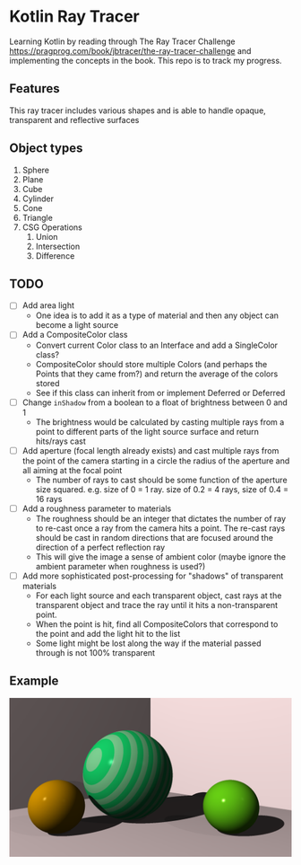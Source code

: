 # Kotlin Ray Tracer
Learning Kotlin by reading through The Ray Tracer Challenge https://pragprog.com/book/jbtracer/the-ray-tracer-challenge and implementing the concepts in the book. This repo is to track my progress.

## Features
This ray tracer includes various shapes and is able to handle opaque, transparent and reflective surfaces

## Object types
1. Sphere
1. Plane
1. Cube
1. Cylinder
1. Cone
1. Triangle
1. CSG Operations
    1. Union
    1. Intersection
    1. Difference

## TODO
* [ ] Add area light
  * One idea is to add it as a type of material and then any object can become a light source
* [ ] Add a CompositeColor class
  * Convert current Color class to an Interface and add a SingleColor class?
  * CompositeColor should store multiple Colors (and perhaps the Points that they came from?) and return the average of the colors stored
  * See if this class can inherit from or implement Deferred or Deferred<Color>
* [ ] Change `inShadow` from a boolean to a float of brightness between 0 and 1
  * The brightness would be calculated by casting multiple rays from a point to different parts of the light source surface and return hits/rays cast
* [ ] Add aperture (focal length already exists) and cast multiple rays from the point of the camera starting in a circle the radius of the aperture and all aiming at the focal point
  * The number of rays to cast should be some function of the aperture size squared. e.g. size of 0 = 1 ray. size of 0.2 = 4 rays, size of 0.4 = 16 rays
* [ ] Add a roughness parameter to materials
  * The roughness should be an integer that dictates the number of ray to re-cast once a ray from the camera hits a point. The re-cast rays should be cast in random directions that are focused around the direction of a perfect reflection ray
  * This will give the image a sense of ambient color (maybe ignore the ambient parameter when roughness is used?)
* [ ] Add more sophisticated post-processing for "shadows" of transparent materials
  * For each light source and each transparent object, cast rays at the transparent object and trace the ray until it hits a non-transparent point.
  * When the point is hit, find all CompositeColors that correspond to the point and add the light hit to the list
  * Some light might be lost along the way if the material passed through is not 100% transparent
    
## Example
![three rendered circles](striped_scene_final.png)
